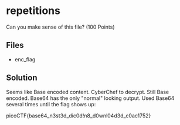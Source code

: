 # repetitions
Can you make sense of this file? (100 Points)

## Files
- enc\_flag

## Solution
Seems like Base encoded content. CyberChef to decrypt. Still Base encoded. Base64 has the only "normal" looking output. Used Base64 several times until the flag shows up: 

picoCTF{base64\_n3st3d\_dic0d!n8\_d0wnl04d3d\_c0ac1752}
